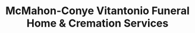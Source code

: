 ---
title: "McMahon-Conye Vitantonio Funeral Home & Cremation Services"
url: /mentor/mcmahon-conye-vitantonio-funeral-home-und-cremation-services/
shop: Bestattungen
---